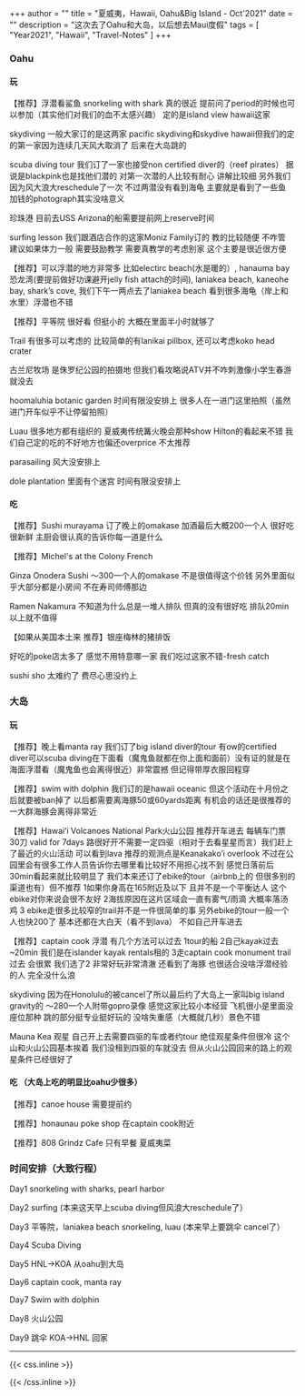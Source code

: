 +++
author = ""
title = "夏威夷，Hawaii, Oahu&Big Island - Oct'2021"
date = ""
description = "这次去了Oahu和大岛，以后想去Maui度假"
tags = [
    "Year2021", "Hawaii", "Travel-Notes"
]
+++
### Oahu
#### 玩
【推荐】浮潜看鲨鱼 snorkeling with shark 真的很近 提前问了period的时候也可以参加（其实他们对我们的血不太感兴趣） 定的是island view hawaii这家

skydiving 一般大家订的是这两家 pacific skydiving和skydive hawaii但我们的定的第一家因为连续几天风大取消了 后来在大岛跳的

scuba diving tour 我们订了一家也接受non certified diver的（reef pirates） 据说是blackpink也是找他们潜的 对第一次潜的人比较有耐心 讲解比较细 另外我们因为风大浪大reschedule了一次 不过两潜没有看到海龟 主要就是看到了一些鱼 加钱的photograph其实没啥意义

珍珠港 目前去USS Arizona的船需要提前网上reserve时间 

surfing lesson 我们跟酒店合作的这家Moniz Family订的 教的比较随便 不咋管 建议如果体力一般 需要鼓励教学 需要真教学的考虑别家 这个主要是很近很方便

【推荐】可以浮潜的地方非常多 比如electirc beach(水是暖的）, hanauma bay恐龙湾(要提前做好功课避开jelly fish attach的时间),  laniakea beach, kaneohe bay, shark’s cove, 我们下午一两点去了laniakea beach 看到很多海龟（岸上和水里）浮潜也不错

【推荐】平等院 很好看 但挺小的 大概在里面半小时就够了

Trail 有很多可以考虑的 比较简单的有lanikai pillbox, 还可以考虑koko head crater

古兰尼牧场 是侏罗纪公园的拍摄地 但我们看攻略说ATV并不咋刺激像小学生春游就没去

hoomaluhia botanic garden 时间有限没安排上 很多人在一进门这里拍照（虽然进门开车似乎不让停留拍照）

Luau 很多地方都有组织的 夏威夷传统篝火晚会那种show Hilton的看起来不错 我们自己定的吃的不好地方也偏还overprice 不太推荐

parasailing 风大没安排上

dole plantation 里面有个迷宫 时间有限没安排上

#### 吃
【推荐】Sushi murayama 订了晚上的omakase 加酒最后大概200一个人 很好吃 很新鲜 主厨会很认真的告诉你每一道是什么

【推荐】Michel's at the Colony French

Ginza Onodera Sushi ～300一个人的omakase 不是很值得这个价钱 另外里面似乎大部分都是小房间 不在寿司师傅那边

Ramen Nakamura 不知道为什么总是一堆人排队 但真的没有很好吃 排队20min以上就不值得

【如果从美国本土来 推荐】银座梅林的猪排饭

好吃的poke店太多了 感觉不用特意哪一家 我们吃过这家不错-fresh catch

sushi sho 太难约了 费尽心思没约上

### 大岛
#### 玩
【推荐】晚上看manta ray 我们订了big island diver的tour 有ow的certified diver可以scuba diving在下面看（魔鬼鱼就都在你上面和面前）没有证的就是在海面浮潜看（魔鬼鱼也会离得很近）非常震撼 但记得带厚衣服回程穿

【推荐】swim with dolphin 我们订的是hawaii oceanic 但这个活动在十月份之后就要被ban掉了 以后都需要离海豚50或60yards距离 有机会的话还是很推荐的 一大群海豚会离得非常近 

【推荐】Hawaiʻi Volcanoes National Park火山公园 推荐开车进去 每辆车门票30刀 valid for 7days 路很好开不需要一定四驱（相对于去看星星而言）我们赶上了最近的火山活动 可以看到lava 推荐的观测点是Keanakako’i overlook 不过在公园里会有很多工作人员告诉你去哪里看比较好不用担心找不到 感觉日落前后30min看起来就比较明显了 我们本来还订了ebike的tour（airbnb上的 但很多别的渠道也有）但不推荐 1如果你身高在165附近及以下 且并不是一个平衡达人 这个ebike对你来说会很不友好 2海拔原因在这片区域会一直有雾气/雨滴 大概率落汤鸡 3 ebike走很多比较窄的trail并不是一件很简单的事 另外ebike的tour一般一个人也快200了 基本还都在大白天（看不到lava） 不如自己开车进去

【推荐】captain cook 浮潜 有几个方法可以过去 1tour的船 2自己kayak过去~20min 我们是在islander kayak rentals租的 3走captain cook monument trail过去 会很累 我们选了2 非常好玩非常清澈 还看到了海豚 也很适合没啥浮潜经验的人 完全没什么浪

skydiving 因为在Honolulu的被cancel了所以最后约了大岛上一家叫big island gravity的 ～280一个人附带gopro录像 感觉这家比较小本经营 飞机很小是里面没座位那种 跳的部分挺专业挺好玩的 没啥失重感（大概就几秒）景色不错

Mauna Kea 观星 自己开上去需要四驱的车或者约tour 绝佳观星条件但很冷 这个山和火山公园基本挨着 我们没租到四驱的车就没去 但从火山公园回来的路上的观星条件已经很好了

#### 吃 （大岛上吃的明显比oahu少很多）
【推荐】canoe house 需要提前约 

【推荐】honaunau poke shop 在captain cook附近

【推荐】808 Grindz Cafe 只有早餐 夏威夷菜


### 时间安排（大致行程）
Day1 snorkeling with sharks, pearl harbor

Day2 surfing (本来这天早上scuba diving但风浪大reschedule了）

Day3 平等院，laniakea beach snorkeling, luau (本来早上要跳伞 cancel了）

Day4 Scuba Diving 

Day5 HNL->KOA 从oahu到大岛

Day6 captain cook, manta ray

Day7 Swim with dolphin

Day8 火山公园

Day9 跳伞 KOA->HNL 回家



***

{{< css.inline >}}
<style>
.emojify {
	font-family: Apple Color Emoji, Segoe UI Emoji, NotoColorEmoji, Segoe UI Symbol, Android Emoji, EmojiSymbols;
	font-size: 2rem;
	vertical-align: middle;
}
@media screen and (max-width:650px) {
  .nowrap {
    display: block;
    margin: 25px 0;
  }
}
</style>
{{< /css.inline >}}
